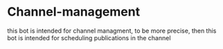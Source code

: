 # Channel-management
this bot is intended for channel managment, to be more precise, then this bot is intended for scheduling publications in the channel
